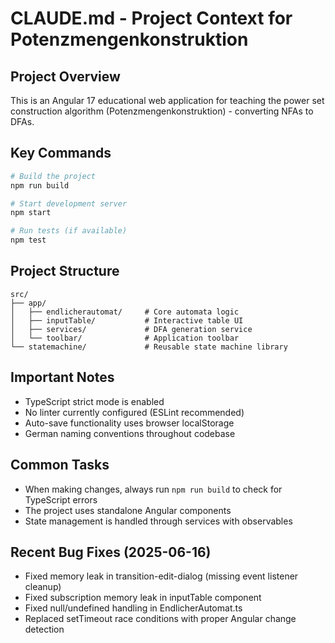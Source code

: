# CLAUDE.md - Project Context for Potenzmengenkonstruktion

## Project Overview
This is an Angular 17 educational web application for teaching the power set construction algorithm (Potenzmengenkonstruktion) - converting NFAs to DFAs.

## Key Commands
```bash
# Build the project
npm run build

# Start development server
npm start

# Run tests (if available)
npm test
```

## Project Structure
```
src/
├── app/
│   ├── endlicherautomat/     # Core automata logic
│   ├── inputTable/           # Interactive table UI
│   ├── services/             # DFA generation service
│   └── toolbar/              # Application toolbar
└── statemachine/             # Reusable state machine library
```

## Important Notes
- TypeScript strict mode is enabled
- No linter currently configured (ESLint recommended)
- Auto-save functionality uses browser localStorage
- German naming conventions throughout codebase

## Common Tasks
- When making changes, always run `npm run build` to check for TypeScript errors
- The project uses standalone Angular components
- State management is handled through services with observables

## Recent Bug Fixes (2025-06-16)
- Fixed memory leak in transition-edit-dialog (missing event listener cleanup)
- Fixed subscription memory leak in inputTable component
- Fixed null/undefined handling in EndlicherAutomat.ts
- Replaced setTimeout race conditions with proper Angular change detection